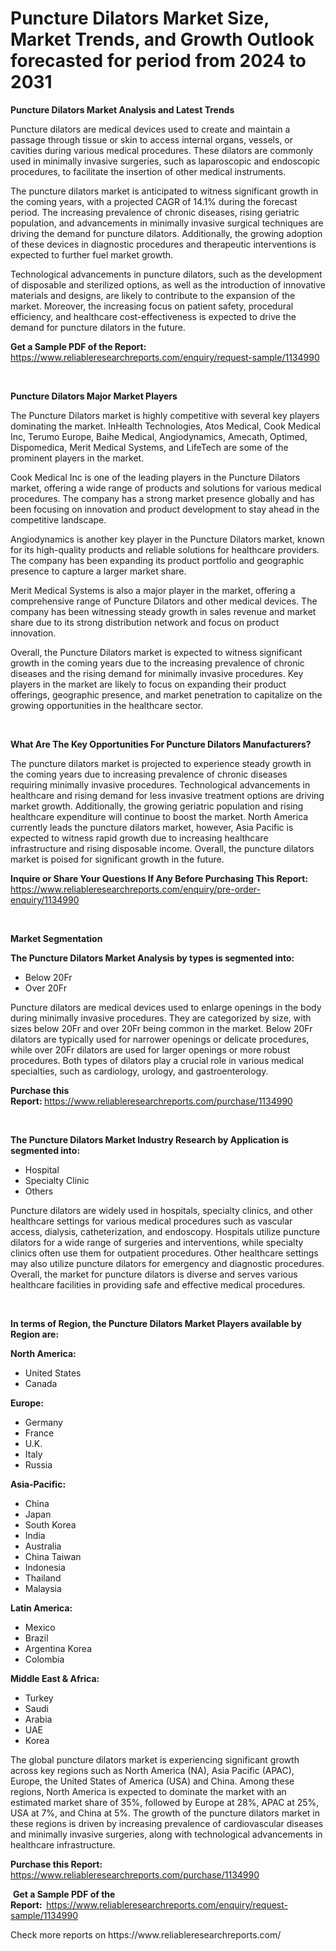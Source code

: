 <p><h1>Puncture Dilators Market Size, Market Trends, and Growth Outlook forecasted for period from 2024 to 2031</h1></p><p><strong>Puncture Dilators Market Analysis and Latest Trends</strong></p>
<p><p>Puncture dilators are medical devices used to create and maintain a passage through tissue or skin to access internal organs, vessels, or cavities during various medical procedures. These dilators are commonly used in minimally invasive surgeries, such as laparoscopic and endoscopic procedures, to facilitate the insertion of other medical instruments.</p><p>The puncture dilators market is anticipated to witness significant growth in the coming years, with a projected CAGR of 14.1% during the forecast period. The increasing prevalence of chronic diseases, rising geriatric population, and advancements in minimally invasive surgical techniques are driving the demand for puncture dilators. Additionally, the growing adoption of these devices in diagnostic procedures and therapeutic interventions is expected to further fuel market growth.</p><p>Technological advancements in puncture dilators, such as the development of disposable and sterilized options, as well as the introduction of innovative materials and designs, are likely to contribute to the expansion of the market. Moreover, the increasing focus on patient safety, procedural efficiency, and healthcare cost-effectiveness is expected to drive the demand for puncture dilators in the future.</p></p>
<p><strong>Get a Sample PDF of the Report:&nbsp;</strong> <a href="https://www.reliableresearchreports.com/enquiry/request-sample/1134990">https://www.reliableresearchreports.com/enquiry/request-sample/1134990</a></p>
<p>&nbsp;</p>
<p><strong>Puncture Dilators Major Market Players</strong></p>
<p><p>The Puncture Dilators market is highly competitive with several key players dominating the market. InHealth Technologies, Atos Medical, Cook Medical Inc, Terumo Europe, Baihe Medical, Angiodynamics, Amecath, Optimed, Dispomedica, Merit Medical Systems, and LifeTech are some of the prominent players in the market.</p><p>Cook Medical Inc is one of the leading players in the Puncture Dilators market, offering a wide range of products and solutions for various medical procedures. The company has a strong market presence globally and has been focusing on innovation and product development to stay ahead in the competitive landscape.</p><p>Angiodynamics is another key player in the Puncture Dilators market, known for its high-quality products and reliable solutions for healthcare providers. The company has been expanding its product portfolio and geographic presence to capture a larger market share.</p><p>Merit Medical Systems is also a major player in the market, offering a comprehensive range of Puncture Dilators and other medical devices. The company has been witnessing steady growth in sales revenue and market share due to its strong distribution network and focus on product innovation.</p><p>Overall, the Puncture Dilators market is expected to witness significant growth in the coming years due to the increasing prevalence of chronic diseases and the rising demand for minimally invasive procedures. Key players in the market are likely to focus on expanding their product offerings, geographic presence, and market penetration to capitalize on the growing opportunities in the healthcare sector.</p></p>
<p>&nbsp;</p>
<p><strong>What Are The Key Opportunities For Puncture Dilators Manufacturers?</strong></p>
<p><p>The puncture dilators market is projected to experience steady growth in the coming years due to increasing prevalence of chronic diseases requiring minimally invasive procedures. Technological advancements in healthcare and rising demand for less invasive treatment options are driving market growth. Additionally, the growing geriatric population and rising healthcare expenditure will continue to boost the market. North America currently leads the puncture dilators market, however, Asia Pacific is expected to witness rapid growth due to increasing healthcare infrastructure and rising disposable income. Overall, the puncture dilators market is poised for significant growth in the future.</p></p>
<p><strong>Inquire or Share Your Questions If Any Before Purchasing This Report:</strong> <a href="https://www.reliableresearchreports.com/enquiry/pre-order-enquiry/1134990">https://www.reliableresearchreports.com/enquiry/pre-order-enquiry/1134990</a></p>
<p>&nbsp;</p>
<p><strong>Market Segmentation</strong></p>
<p><strong>The Puncture Dilators Market Analysis by types is segmented into:</strong></p>
<p><ul><li>Below 20Fr</li><li>Over 20Fr</li></ul></p>
<p><p>Puncture dilators are medical devices used to enlarge openings in the body during minimally invasive procedures. They are categorized by size, with sizes below 20Fr and over 20Fr being common in the market. Below 20Fr dilators are typically used for narrower openings or delicate procedures, while over 20Fr dilators are used for larger openings or more robust procedures. Both types of dilators play a crucial role in various medical specialties, such as cardiology, urology, and gastroenterology.</p></p>
<p><strong>Purchase this Report:&nbsp;</strong><a href="https://www.reliableresearchreports.com/purchase/1134990">https://www.reliableresearchreports.com/purchase/1134990</a></p>
<p>&nbsp;</p>
<p><strong>The Puncture Dilators Market Industry Research by Application is segmented into:</strong></p>
<p><ul><li>Hospital</li><li>Specialty Clinic</li><li>Others</li></ul></p>
<p><p>Puncture dilators are widely used in hospitals, specialty clinics, and other healthcare settings for various medical procedures such as vascular access, dialysis, catheterization, and endoscopy. Hospitals utilize puncture dilators for a wide range of surgeries and interventions, while specialty clinics often use them for outpatient procedures. Other healthcare settings may also utilize puncture dilators for emergency and diagnostic procedures. Overall, the market for puncture dilators is diverse and serves various healthcare facilities in providing safe and effective medical procedures.</p></p>
<p>&nbsp;</p>
<p><strong>In terms of Region, the Puncture Dilators Market Players available by Region are:</strong></p>
<p>
    <p> <strong> North America: </strong>
        <ul>
            <li>United States</li>
            <li>Canada</li>
        </ul>
        </p> 
    <p> <strong> Europe: </strong>
        <ul>
            <li>Germany</li>
            <li>France</li>
            <li>U.K.</li>
            <li>Italy</li>
            <li>Russia</li>
        </ul>
        </p> 
    <p> <strong> Asia-Pacific: </strong>
        <ul>
            <li>China</li>
            <li>Japan</li>
            <li>South Korea</li>
            <li>India</li>
            <li>Australia</li>
            <li>China Taiwan</li>
            <li>Indonesia</li>
            <li>Thailand</li>
            <li>Malaysia</li>
        </ul>
        </p> 
    <p> <strong> Latin America: </strong>
        <ul>
            <li>Mexico</li>
            <li>Brazil</li>
            <li>Argentina Korea</li>
            <li>Colombia</li>
        </ul>
        </p> 
    <p> <strong> Middle East & Africa: </strong>
        <ul>
            <li>Turkey</li>
            <li>Saudi</li>
            <li>Arabia</li>
            <li>UAE</li>
            <li>Korea</li>
        </ul>
    </p>
    </p>
<p><p>The global puncture dilators market is experiencing significant growth across key regions such as North America (NA), Asia Pacific (APAC), Europe, the United States of America (USA) and China. Among these regions, North America is expected to dominate the market with an estimated market share of 35%, followed by Europe at 28%, APAC at 25%, USA at 7%, and China at 5%. The growth of the puncture dilators market in these regions is driven by increasing prevalence of cardiovascular diseases and minimally invasive surgeries, along with technological advancements in healthcare infrastructure.</p></p>
<p><strong>Purchase this Report: </strong><a href="https://www.reliableresearchreports.com/purchase/1134990">https://www.reliableresearchreports.com/purchase/1134990</a></p>
<p>&nbsp;<strong>Get a Sample PDF of the Report:&nbsp;&nbsp;</strong><a href="https://www.reliableresearchreports.com/enquiry/request-sample/1134990">https://www.reliableresearchreports.com/enquiry/request-sample/1134990</a></p>
<p><strong></strong></p>
<p>Check more reports on https://www.reliableresearchreports.com/</p>